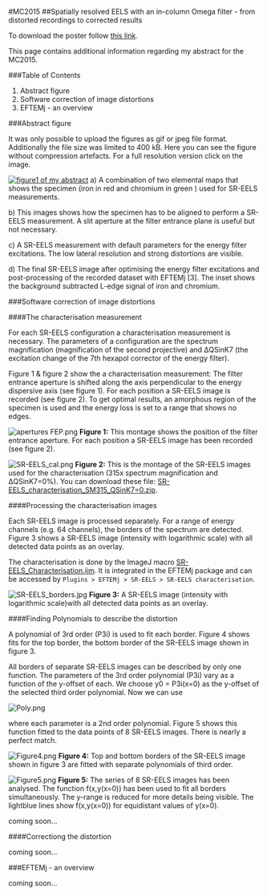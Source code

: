 #MC2015
##Spatially resolved EELS with an in-column Omega filter - from distorted recordings to corrected results

To download the poster follow [this link][poster_website].

This page contains additional information regarding my abstract for the MC2015.

###Table of Contents
1. Abstract figure
1. Software correction of image distortions
1. EFTEMj - an overview

###Abstract figure

It was only possible to upload the figures as gif or jpeg file format. Additionally the file size was limited to 400 kB. Here you can see the figure without compression artefacts. For a full resolution version click on the image.

[![figure1 of my abstract](Figure1_small.png)](Figure1.png)
a) A combination of two elemental maps that shows the specimen (iron in red and chromium in green ) used for SR-EELS measurements.

b) This images shows how the specimen has to be aligned to perform a SR-EELS measurement. A slit aperture at the filter entrance plane is useful but not necessary.

c) A SR-EELS measurement with default parameters for the energy filter excitations. The low lateral resolution and strong distortions are visible.

d) The final SR-EELS image after optimising the energy filter excitations and post-processing of the recorded dataset with EFTEMj [3]. The inset shows the background subtracted L-edge signal of iron and chromium.

###Software correction of image distortions

####The characterisation measurement

For each SR-EELS configuration a characterisation measurement is necessary. The parameters of a configuration are the spectrum magnification (magnification of the second projective) and &Delta;QSinK7 (the excitation change of the 7th hexapol corrector of the energy filter).

Figure 1 & figure 2 show the a characterisation measurement: The filter entrance aperture is shifted along the axis perpendicular to the energy dispersive axis (see figure 1). For each position a SR-EELS image is recorded (see figure 2). To get optimal results, an amorphous region of the specimen is used and the energy loss is set to a range that shows no edges.

![apertures FEP.png](https://github.com/EFTEMj/EFTEMj/blob/master/Scripts%2BMacros/examples/SR-EELS_characterisation/apertures%20FEP.png)
**Figure 1:** This montage shows the position of the filter entrance aperture. For each position a SR-EELS image has been recorded (see figure 2).

![SR-EELS_cal.png](https://github.com/EFTEMj/EFTEMj/blob/master/Scripts%2BMacros/examples/SR-EELS_characterisation/SR-EELS_cal.png)
**Figure 2:** This is the montage of the SR-EELS images used for the characterisation (315x spectrum magnification and &Delta;QSinK7=0%). You can download these file: [SR-EELS_characterisation_SM315_QSinK7=0.zip][SR-EELS_chara_example].

[SR-EELS_chara_example]: http://eftemj.entrup.com.de/SR-EELS_characterisation_SM315_QSinK7=0.zip

####Processing the characterisation images

Each SR-EELS image is processed separately. For a range of energy channels (e.g. 64 channels), the borders of the spectrum are detected. Figure 3 shows a SR-EELS image (intensity with logarithmic scale) with all detected data points as an overlay.

The characterisation is done by the ImageJ macro [SR-EELS_Characterisation.ijm](https://github.com/EFTEMj/EFTEMj/blob/master/EFTEMj/src/main/resources/macros/SR-EELS_Characterisation.ijm). It is integrated in the EFTEMj package and can be accessed by `Plugins > EFTEMj > SR-EELS > SR-EELS characterisation`.

![SR-EELS_borders.jpg](SR-EELS_borders.jpg)
**Figure 3:** A SR-EELS image (intensity with logarithmic scale)with all detected data points as an overlay.

####Finding Polynomials to describe the distortion

A polynomial of 3rd order (P3i) is used to fit each border. Figure 4 shows fits for the top border, the bottom border of the SR-EELS image shown in figure 3.

All borders of separate SR-EELS images can be described by only one function. The parameters of the 3rd order polynomial (P3i) vary as a function of the y-offset of each. We choose y0 = P3i(x=0) as the y-offset of the selected third order polynomial. Now we can use

![Poly.png](Poly.png)

where each parameter is a 2nd order polynomial. Figure 5 shows this function fitted to the data points of 8 SR-EELS images. There is nearly a perfect match.

![Figure4.png](Figure4.png)
**Figure 4:** Top and bottom borders of the SR-EELS image shown in figure 3 are fitted with separate polynomials of third order.

![Figure5.png](Figure5.png)
**Figure 5:** The series of 8 SR-EELS images has been analysed. The function f(x,y(x=0)) has been used to fit all borders simultaneously. The y-range is reduced for more details being visible. The lightblue lines show f(x,y(x=0)) for equidistant values of y(x=0).

coming soon...

####Correctiong the distortion

coming soon...

###EFTEMj - an overview

coming soon...

[poster_website]: http://eftemj.m-entrup.de/poster_website/
